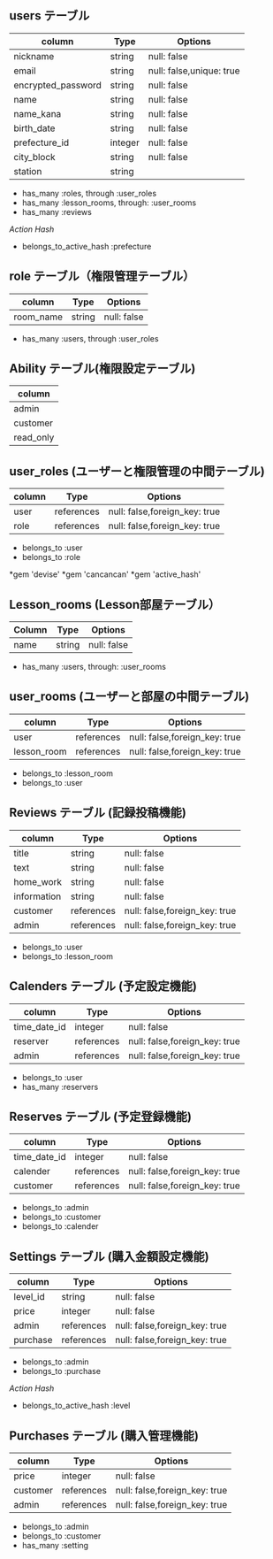 ## users テーブル  

| column            | Type      | Options                 |
| ----------------- | --------- | ----------------------- |
| nickname          | string    |null: false              |
| email             | string    |null: false,unique: true |
| encrypted_password| string    |null: false              |
| name              | string    |null: false              |
| name_kana         | string    |null: false              |
| birth_date        | string    |null: false              |
| prefecture_id     | integer   |null: false              |
| city_block        | string    |null: false              |
| station           | string    |                         |

- has_many :roles, through :user_roles
- has_many :lesson_rooms, through: :user_rooms
- has_many :reviews

*Action Hash*
- belongs_to_active_hash :prefecture


## role テーブル（権限管理テーブル）
| column            | Type      | Options                 |
| ----------------- | --------- | ----------------------- |
| room_name              | string    | null: false             |

- has_many :users, through :user_roles

## Ability テーブル(権限設定テーブル)
| column            | 
| ----------------- | 
| admin             |
| customer          | 
| read_only         |


## user_roles (ユーザーと権限管理の中間テーブル)
| column            | Type      | Options                     |
| ----------------- | --------- | --------------------------- |
| user              | references|null: false,foreign_key: true|
| role              | references|null: false,foreign_key: true|

- belongs_to :user
- belongs_to :role

*gem 'devise'
*gem 'cancancan'
*gem 'active_hash'




## Lesson_rooms (Lesson部屋テーブル）

| Column | Type   | Options     |
| ------ | ------ | ----------- |
| name   | string | null: false |

- has_many :users, through: :user_rooms

## user_rooms (ユーザーと部屋の中間テーブル)
| column            | Type      | Options                     |
| ----------------- | --------- | --------------------------- |
| user              | references|null: false,foreign_key: true|
| lesson_room       | references|null: false,foreign_key: true|

- belongs_to :lesson_room
- belongs_to :user


## Reviews テーブル (記録投稿機能)
| column            | Type      | Options                       |
| ----------------- | --------- | ----------------------------- |
| title             | string    | null: false                   |
| text              | string    | null: false                   |
| home_work         | string    | null: false                   |
| information       | string    | null: false                   |
| customer          | references| null: false,foreign_key: true |
| admin             | references| null: false,foreign_key: true |

- belongs_to :user
- belongs_to :lesson_room



## Calenders テーブル (予定設定機能)
| column            | Type      | Options                      |
| ----------------- | --------- | ---------------------------- |
| time_date_id      | integer   | null: false                  |
| reserver          | references| null: false,foreign_key: true|
| admin             | references| null: false,foreign_key: true|

- belongs_to :user
- has_many :reservers

## Reserves テーブル (予定登録機能)
| column            | Type      | Options                      |
| ----------------- | --------- | ---------------------------- |
| time_date_id      | integer   | null: false                  |
| calender          | references| null: false,foreign_key: true|
| customer          | references| null: false,foreign_key: true|

- belongs_to :admin
- belongs_to :customer
- belongs_to :calender


## Settings テーブル (購入金額設定機能)
| column            | Type      | Options                      |
| ----------------- | --------- | ---------------------------- |
| level_id          | string    | null: false                  |
| price             | integer   | null: false                  |
| admin             | references| null: false,foreign_key: true|
| purchase          | references| null: false,foreign_key: true|

- belongs_to :admin
- belongs_to :purchase

*Action Hash*
- belongs_to_active_hash :level

## Purchases テーブル (購入管理機能)
| column            | Type      | Options                      |
| ----------------- | --------- | ---------------------------- |
| price             | integer   | null: false                  |
| customer          | references| null: false,foreign_key: true|
| admin             | references| null: false,foreign_key: true|

- belongs_to :admin
- belongs_to :customer
- has_many :setting